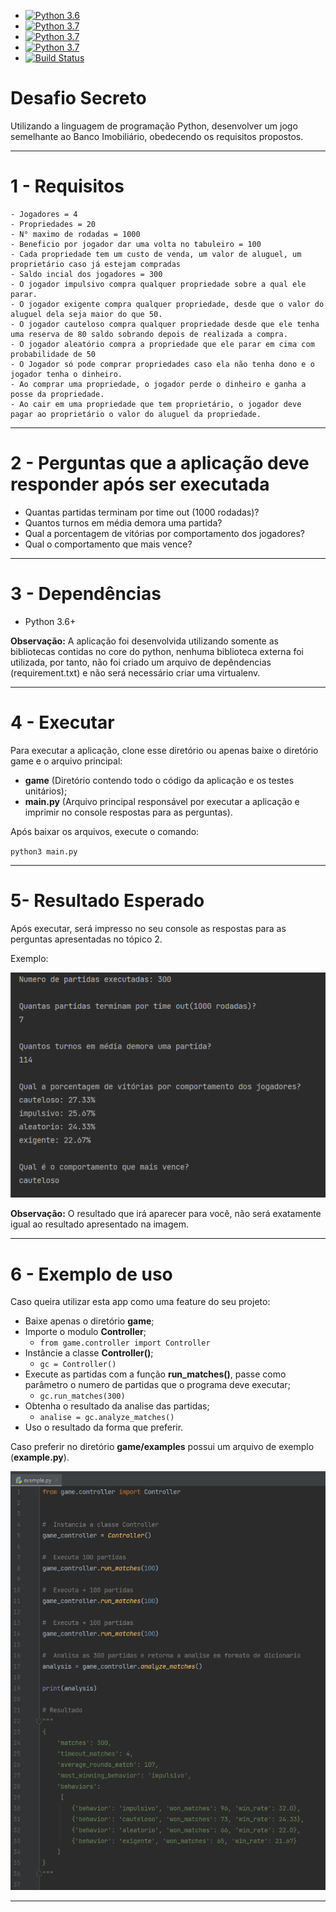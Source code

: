 - [![Python 3.6](https://img.shields.io/badge/python-3.6-green.svg)](https://www.python.org/downloads/release/python-3610/)
- [![Python 3.7](https://img.shields.io/badge/python-3.7-green.svg)](https://www.python.org/downloads/release/python-3710/)
- [![Python 3.7](https://img.shields.io/badge/python-3.8-green.svg)](https://www.python.org/downloads/release/python-3810/)
- [![Python 3.7](https://img.shields.io/badge/python-3.9-green.svg)](https://www.python.org/downloads/release/python-394/)
- [![Build Status](https://travis-ci.com/leohck/secretchallenge.svg?branch=master)](https://travis-ci.com/leohck/secretchallenge)

# Desafio Secreto


Utilizando a linguagem de programação Python,
desenvolver um jogo semelhante ao Banco Imobiliário, obedecendo os requisitos propostos.

<hr>

# 1 - Requisitos
    - Jogadores = 4
    - Propriedades = 20
    - N° maximo de rodadas = 1000
    - Beneficio por jogador dar uma volta no tabuleiro = 100
    - Cada propriedade tem um custo de venda, um valor de aluguel, um proprietário caso já estejam compradas
    - Saldo incial dos jogadores = 300
    - O jogador impulsivo compra qualquer propriedade sobre a qual ele parar.
    - O jogador exigente compra qualquer propriedade, desde que o valor do aluguel dela seja maior do que 50.
    - O jogador cauteloso compra qualquer propriedade desde que ele tenha uma reserva de 80 saldo sobrando depois de realizada a compra.
    - O jogador aleatório compra a propriedade que ele parar em cima com probabilidade de 50
    - O Jogador só pode comprar propriedades caso ela não tenha dono e o jogador tenha o dinheiro.
    - Ao comprar uma propriedade, o jogador perde o dinheiro e ganha a posse da propriedade.
    - Ao cair em uma propriedade que tem proprietário, o jogador deve pagar ao proprietário o valor do aluguel da propriedade.

<hr>

# 2 - Perguntas que a aplicação deve responder após ser executada
- Quantas partidas terminam por time out (1000 rodadas)?
- Quantos turnos em média demora uma partida?
- Qual a porcentagem de vitórias por comportamento dos jogadores?
- Qual o comportamento que mais vence?

<hr>

# 3 - Dependências
- Python 3.6+

**Observação:** A aplicação foi desenvolvida utilizando somente as bibliotecas contidas no core do python,
nenhuma biblioteca externa foi utilizada, por tanto, não foi criado um arquivo de depêndencias (requirement.txt)
e não será necessário criar uma virtualenv.

<hr>

# 4 - Executar
Para executar a aplicação, clone esse diretório ou apenas baixe o diretório game e o arquivo principal:
- **game** (Diretório contendo todo o código da aplicação e os testes unitários);
- **main.py** (Arquivo principal responsável por executar a aplicação e imprimir no console respostas para as perguntas).
    
Após baixar os arquivos, execute o comando:

`python3 main.py`

<hr>

# 5- Resultado Esperado
Após executar, será impresso no seu console as respostas para as perguntas apresentadas no tópico 2.

Exemplo:

![Resultado Esperado](doc_images/expected_result.png)

**Observação:** O resultado que irá aparecer para você, não será exatamente igual ao resultado apresentado na imagem. 

<hr>

# 6 - Exemplo de uso
Caso queira utilizar esta app como uma feature do seu projeto:

- Baixe apenas o diretório **game**;
- Importe o modulo **Controller**;
    - `from game.controller import Controller`
- Instâncie a classe **Controller()**;
    - `gc = Controller()`
- Execute as partidas com a função **run_matches()**, passe como parâmetro o numero de partidas que o programa deve executar;
    - `gc.run_matches(300)`
- Obtenha o resultado da analise das partidas;
    - `analise = gc.analyze_matches()`
- Uso o resultado da forma que preferir.
  
Caso preferir no diretório **game/examples** possui um arquivo de exemplo (**example.py**).

![Exemplo](doc_images/example_result.png)

<hr>